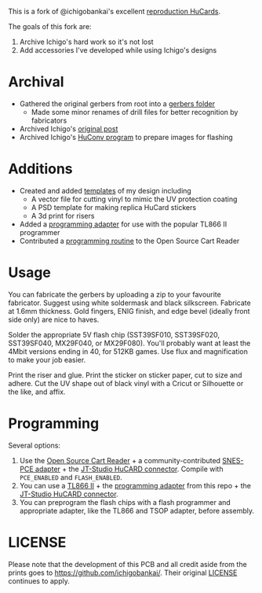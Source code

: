 This is a fork of @ichigobankai's excellent [reproduction HuCards](https://github.com/ichigobankai/HuCARD-repro-gerbers).

The goals of this fork are:
1. Archive Ichigo's hard work so it's not lost
2. Add accessories I've developed while using Ichigo's designs

# Archival

* Gathered the original gerbers from root into a [gerbers folder](gerbers/)
	* Made some minor renames of drill files for better recognition by fabricators
* Archived Ichigo's [original post](original-post/)
* Archived Ichigo's [HuConv program](HuCONV_v1.5/) to prepare images for flashing

# Additions

* Created and added [templates](prints/) of my design including
	* A vector file for cutting vinyl to mimic the UV protection coating
	* A PSD template for making replica HuCard stickers
	* A 3d print for risers
* Added a [programming adapter](HuCard-TL866/) for use with the popular TL866 II programmer
* Contributed a [programming routine](https://github.com/sanni/cartreader/pull/977) to the Open Source Cart Reader

# Usage

You can fabricate the gerbers by uploading a zip to your favourite fabricator. Suggest using white soldermask and black silkscreen. Fabricate at 1.6mm thickness. Gold fingers, ENIG finish, and edge bevel (ideally front side only) are nice to haves.

Solder the appropriate 5V flash chip (SST39SF010, SST39SF020, SST39SF040, MX29F040, or MX29F080). You'll probably want at least the 4Mbit versions ending in 40, for 512KB games. Use flux and magnification to make your job easier.

Print the riser and glue. Print the sticker on sticker paper, cut to size and adhere. Cut the UV shape out of black vinyl with a Cricut or Silhouette or the like, and affix.

# Programming

Several options:

1. Use the [Open Source Cart Reader](https://github.com/sanni/cartreader) + a community-contributed [SNES-PCE adapter](https://github.com/sanni/cartreader/discussions/345#discussioncomment-3453888) + the [JT-Studio HuCARD connector](https://jt-studios.com/product/38pin-pc-engine-connector/). Compile with `PCE_ENABLED` and `FLASH_ENABLED`. 
2. You can use a [TL866 II](http://autoelectric.cn/EN/TL866_main.html) + the [programming adapter](HuCard-TL866/) from this repo + the [JT-Studio HuCARD connector](https://jt-studios.com/product/38pin-pc-engine-connector/).
3. You can preprogram the flash chips with a flash programmer and appropriate adapter, like the TL866 and TSOP adapter, before assembly.

# LICENSE

Please note that the development of this PCB and all credit aside from the prints goes to https://github.com/ichigobankai/. Their original [LICENSE](LICENSE) continues to apply.
